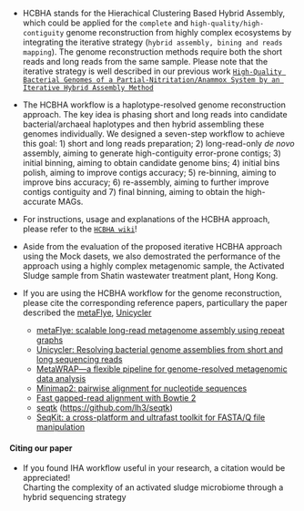 * HCBHA stands for the Hierachical Clustering Based Hybrid Assembly, which could be applied for the `complete` and  `high-quality/high-contiguity` genome reconstruction from  highly complex ecosystems by integrating the iterative strategy (`hybrid assembly, bining and reads mapping`). The genome reconstruction methods require both the short reads and long reads from the same sample. Please note that the iterative strategy is well described in our previous work [`High-Quality Bacterial Genomes of a Partial-Nitritation/Anammox System by an Iterative Hybrid Assembly Method`](https://github.com/Hydro3639/Iterative-Hybrid-Assembly-for-enrichment-system "https://github.com/Hydro3639/Iterative-Hybrid-Assembly-for-enrichment-system")

* The HCBHA workflow is a haplotype-resolved genome reconstruction approach. The key idea is phasing short and long reads into candidate bacterial/archaeal haplotypes and then hybrid assembling these genomes individually. We designed a seven-step workflow to achieve this goal: 1) short and long reads preparation; 2) long-read-only *de novo* assembly, aiming to generate high-contiguity error-prone contigs; 3) initial binning, aiming to obtain candidate genome bins; 4) initial bins polish, aiming to improve contigs accuracy; 5) re-binning, aiming to improve bins accuracy; 6) re-assembly, aiming to further improve contigs contiguity and 7) final binning, aiming to obtain the high-accurate MAGs.

* For instructions, usage and explanations of the HCBHA approach, please refer to the [`HCBHA wiki`](https://github.com/Hydro3639/HCBHA-STAS/blob/master/HCBHA%20wiki.md "HCBHA wiki")!
* Aside from the evaluation of the proposed iterative HCBHA approach using the Mock dasets, we also demostrated the performance of the approach using a highly complex metagenomic sample, the Activated Sludge sample from Shatin wastewater treatment plant, Hong Kong.
* If you are using the HCBHA workflow for the genome reconstruction, please cite the corresponding reference papers, particullary the paper described the [metaFlye](https://github.com/fenderglass/Flye), [Unicycler](https://github.com/rrwick/Unicycler)
  * [metaFlye: scalable long-read metagenome assembly using repeat graphs](https://www.nature.com/articles/s41592-020-00971-x)
  * [Unicycler: Resolving bacterial genome assemblies from short and long sequencing reads](https://journals.plos.org/ploscompbiol/article?id=10.1371/journal.pcbi.1005595) <br>
  * [MetaWRAP—a flexible pipeline for genome-resolved metagenomic data analysis](https://microbiomejournal.biomedcentral.com/articles/10.1186/s40168-018-0541-1)
  * [Minimap2: pairwise alignment for nucleotide sequences](https://academic.oup.com/bioinformatics/article/34/18/3094/4994778)
  * [Fast gapped-read alignment with Bowtie 2](https://www.nature.com/articles/nmeth.1923)
  * [seqtk](https://github.com/lh3/seqtk) (https://github.com/lh3/seqtk)
  * [SeqKit: a cross-platform and ultrafast toolkit for FASTA/Q file manipulation](https://github.com/shenwei356/seqkit)
#### Citing our paper
* If you found IHA workflow useful in your research, a citation would be appreciated! <br>
Charting the complexity of an activated sludge microbiome through a hybrid sequencing strategy
